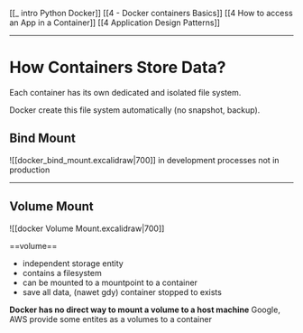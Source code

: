 [[_ intro Python Docker]]
[[4 - Docker containers Basics]]
[[4 How to access an App in a Container]]
[[4 Application Design Patterns]]



---
# How Containers Store Data?

Each container has its own dedicated and isolated file system.

Docker create this file system automatically (no snapshot, backup).

## Bind Mount
![[docker_bind_mount.excalidraw|700]]
in development processes not in production

---

## Volume Mount
![[docker Volume Mount.excalidraw|700]]

==volume== 
- independent storage entity
- contains a filesystem
- can be mounted to a mountpoint to a container
- save all data, (nawet gdy) container stopped to exists

__Docker has no direct way to mount a volume to a host machine__
Google, AWS provide some entites as a volumes to a container



